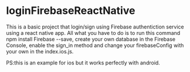 # loginFirebaseReactNative
This is a basic project that login/sign using Firebase authentiction service using a react native app.
All what you have to do is to run this command npm install Firebase --save, create your own database in 
the Firebase Console, enable the sign_in method and change your firebaseConfig with your own in the index.ios.js. 

PS:this is an example for ios but it works perfectly with android.
